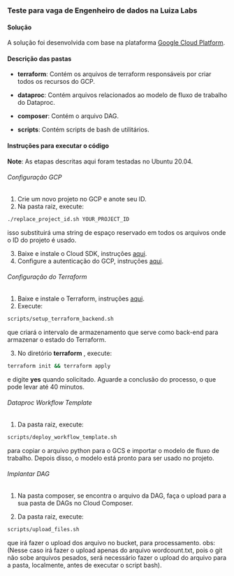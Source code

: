 ### Teste para vaga de Engenheiro de dados na Luiza Labs

#### Solução

A solução foi desenvolvida com base na plataforma [Google Cloud Platform](https://cloud.google.com/).

#### Descrição das pastas

- __terraform__:
Contém os arquivos de terraform responsáveis por criar todos os recursos do GCP.

- __dataproc__:
Contém arquivos relacionados ao modelo de fluxo de trabalho do Dataproc.

- __composer__:
Contém o arquivo DAG.

- __scripts__:
Contém scripts de bash de utilitários.

#### Instruções para executar o código

__Note__: As etapas descritas aqui foram testadas no Ubuntu 20.04.

###### Configuração GCP

1. Crie um novo projeto no GCP e anote seu ID.
2. Na pasta raiz, execute:

```bash
./replace_project_id.sh YOUR_PROJECT_ID
```
isso substituirá uma string de espaço reservado em todos os arquivos onde o ID do projeto é usado.

3. Baixe e instale o Cloud SDK, instruções [aqui](https://cloud.google.com/sdk/docs/install).
4. Configure a autenticação do GCP, instruções [aqui](https://cloud.google.com/docs/authentication/getting-started).

###### Configuração do Terraform

1. Baixe e instale o Terraform, instruções [aqui](https://learn.hashicorp.com/tutorials/terraform/install-cli).
2. Execute:
```bash
scripts/setup_terraform_backend.sh
```
que criará o intervalo de armazenamento que serve como back-end para armazenar o estado do Terraform.

3. No diretório __terraform__ , execute:

```bash
terraform init && terraform apply
```
e digite __yes__ quando solicitado. Aguarde a conclusão do processo, o que pode levar até 40 minutos.

###### Dataproc Workflow Template
1. Da pasta raiz, execute:
```bash
scripts/deploy_workflow_template.sh
```
para copiar o arquivo python para o GCS e importar o modelo de fluxo de trabalho. Depois disso, o modelo está pronto para ser usado no projeto.

###### Implantar DAG
1. Na pasta composer, se encontra o arquivo da DAG, faça o upload para a sua pasta de DAGs no Cloud Composer.

2. Da pasta raiz, execute:

```bash
scripts/upload_files.sh
```
que irá fazer o upload dos arquivo no bucket, para processamento. 
obs: (Nesse caso irá fazer o upload apenas do arquivo wordcount.txt, pois o git não sobe arquivos pesados, será necessário fazer o upload do arquivo para a pasta, localmente, antes de executar o script bash).



